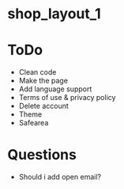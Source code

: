 # shop_layout_1

# ToDo
- Clean code
- Make the page
- Add language support
- Terms of use & privacy policy
- Delete account
- Theme
- Safearea
# Questions
- Should i add open email?